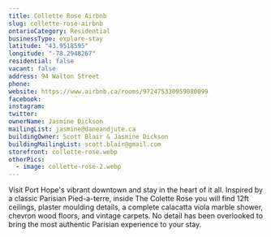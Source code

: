 ```yaml
---
title: Collette Rose Airbnb
slug: collette-rose-airbnb
ontarioCategory: Residential
businessType: explore-stay
latitude: "43.9518595"
longitude: "-78.2948267"
residential: false
vacant: false
address: 94 Walton Street
phone:
website: https://www.airbnb.ca/rooms/972475330959080099
facebook:
instagram:
twitter:
ownerName: Jasmine Dickson
mailingList: jasmine@daneandjute.ca
buildingOwner: Scott Blair & Jasmine Dickson
buildingMailingList: scott.blair@gmail.com
storefront: collette-rose.webp
otherPics:
  - image: collette-rose-2.webp
---
```


Visit Port Hope's vibrant downtown and stay in the heart of it all. Inspired by a classic Parisian Pied-a-terre, inside
The Colette Rose you will find 12ft ceilings, plaster moulding details, a complete calacatta viola marble shower,
chevron wood floors, and vintage carpets. No detail has been overlooked to bring the most authentic Parisian experience
to your stay.
